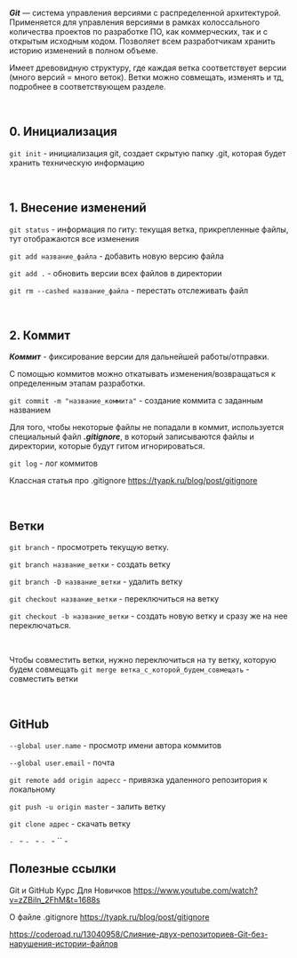 ***Git*** — система управления версиями с распределенной архитектурой. Применяется для управления версиями в рамках колоссального количества проектов по разработке ПО, как коммерческих, так и с открытым исходным кодом. Позволяет всем разработчикам хранить историю изменений в полном объеме.

Имеет древовидную структуру, где каждая ветка соответствует версии (много версий = много веток). Ветки можно совмещать, изменять и тд, подробнее в соответствующем разделе.

<br>

## 0. Инициализация
`git init` - инициализация git, создает скрытую папку .git, которая будет хранить техническую информацию

<br>

## 1. Внесение изменений 
`git status` - информация по гиту: текущая ветка, прикрепленные файлы, тут отображаются все изменения

`git add название_файла` - добавить новую версию файла

`git add .` - обновить версии всех файлов в директории

`git rm --cashed название_файла` - перестать отслеживать файл 

<br>

## 2. Коммит
***Коммит*** - фиксирование версии для дальнейшей работы/отправки.

С помощью коммитов можно откатывать изменения/возвращаться к определенным этапам разработки.


`git commit -m "название_коммита"` - создание коммита с заданным названием

Для того, чтобы некоторые файлы не попадали в коммит, используется специальный файл ***.gitignore***, в который записываются файлы и директории, которые будут гитом игнорироваться.

`git log` - лог коммитов
<br>

Классная статья про .gitignore https://tyapk.ru/blog/post/gitignore

<br>

## Ветки
`git branch` - просмотреть текущую ветку.

`git branch название_ветки` - создать ветку

`git branch -D название_ветки` - удалить ветку

`git checkout название_ветки` - переключиться на ветку

`git checkout -b название_ветки` - создать новую ветку и сразу же на нее переключаться.

<br>

Чтобы совместить ветки, нужно переключиться на ту ветку, которую будем совмещать
`git merge ветка_с_которой_будем_совмещать` - совместить ветки

<br>

## GitHub

`--global user.name` - просмотр имени автора коммитов

`--global user.email` - почта

`git remote add origin адресс` -  привязка удаленного репозитория к локальному

`git push -u origin master` - залить ветку

`git clone адрес` - скачать ветку
 
`` - 
`` - 
`` - 
`` - 
`` - 
`` - 
`` - 

## Полезные ссылки

Git и GitHub Курс Для Новичков https://www.youtube.com/watch?v=zZBiln_2FhM&t=1688s

О файле .gitignore https://tyapk.ru/blog/post/gitignore

https://coderoad.ru/13040958/Слияние-двух-репозиториев-Git-без-нарушения-истории-файлов
